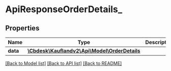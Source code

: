# ApiResponseOrderDetails_

## Properties
Name | Type | Description | Notes
------------ | ------------- | ------------- | -------------
**data** | [**\Cbdesk\Kauflandv2\Api\Model\OrderDetails**](OrderDetails.md) |  | 

[[Back to Model list]](../../README.md#documentation-for-models) [[Back to API list]](../../README.md#documentation-for-api-endpoints) [[Back to README]](../../README.md)

